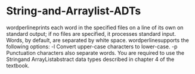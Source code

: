 # String-and-Arraylist-ADTs

wordperlineprints each word in the specified files on a line of its own on standard output; if no files are specified, it processes standard input.
Words, by default, are separated by white space.
wordperlinesupports the following options: 
-l Convert upper-case characters to lower-case.
-p Punctuation characters also separate words.
You are required to use the Stringand ArrayListabstract data types described in chapter 4 of the textbook.

